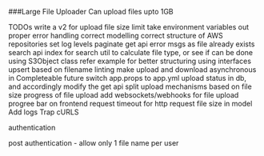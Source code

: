 ###Large File Uploader
Can upload files upto 1GB

TODOs
write a v2 for upload
file size limit
take environment variables out
proper error handling
correct modelling
correct structure of AWS repositories
set log levels
paginate get api
error msgs as file already exists
search api
index for search
util to calculate file type, or see if can be done using S3Object class
refer example for better structuring using interfaces
upsert based on filename
linting
make upload and download asynchronous in Completeable future
switch app.props to app.yml
upload status in db, and accordingly modify the get api
split upload mechanisms based on file size
progress of file upload
add websockets/webhooks for file upload progree bar on frontend
request timeout for http request
file size in model
Add logs
Trap cURLS

authentication

post authentication - allow only 1 file name per user
